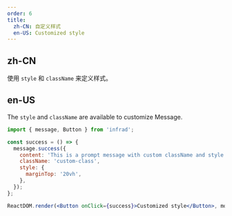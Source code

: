 ```yaml
---
order: 6
title:
  zh-CN: 自定义样式
  en-US: Customized style
---
```


## zh-CN

使用 `style` 和 `className` 来定义样式。

## en-US

The `style` and `className` are available to customize Message.

```jsx
import { message, Button } from 'infrad';

const success = () => {
  message.success({
    content: 'This is a prompt message with custom className and style',
    className: 'custom-class',
    style: {
      marginTop: '20vh',
    },
  });
};

ReactDOM.render(<Button onClick={success}>Customized style</Button>, mountNode);
```
